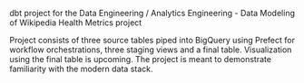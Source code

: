 dbt project for the Data Engineering / Analytics Engineering - Data Modeling of Wikipedia Health Metrics project

Project consists of three source tables piped into BigQuery using Prefect for workflow orchestrations, three staging views and a final table.  Visualization using the final table is upcoming.  The project is meant to demonstrate familiarity with the modern data stack.
